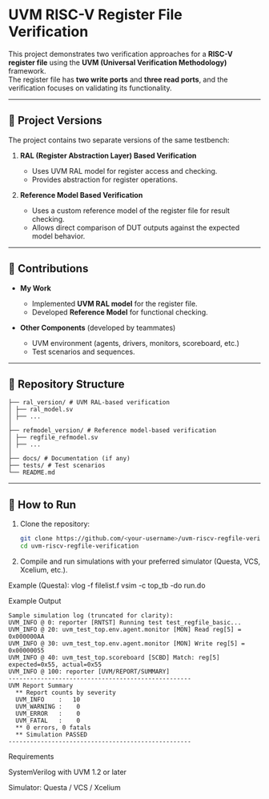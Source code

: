 # UVM RISC-V Register File Verification

This project demonstrates two verification approaches for a **RISC-V register file** using the **UVM (Universal Verification Methodology)** framework.  
The register file has **two write ports** and **three read ports**, and the verification focuses on validating its functionality.

---

## 🔹 Project Versions
The project contains two separate versions of the same testbench:

1. **RAL (Register Abstraction Layer) Based Verification**  
   - Uses UVM RAL model for register access and checking.  
   - Provides abstraction for register operations.  

2. **Reference Model Based Verification**  
   - Uses a custom reference model of the register file for result checking.  
   - Allows direct comparison of DUT outputs against the expected model behavior.  

---

## 🔹 Contributions
- **My Work**  
  - Implemented **UVM RAL model** for the register file.  
  - Developed **Reference Model** for functional checking.  

- **Other Components** (developed by teammates)  
  - UVM environment (agents, drivers, monitors, scoreboard, etc.)  
  - Test scenarios and sequences.  

---

## 🔹 Repository Structure
```
├── ral_version/ # UVM RAL-based verification
│ ├── ral_model.sv
│ ├── ...
│
├── refmodel_version/ # Reference model-based verification
│ ├── regfile_refmodel.sv
│ ├── ...
│
├── docs/ # Documentation (if any)
├── tests/ # Test scenarios
└── README.md
```

---

## 🔹 How to Run
1. Clone the repository:
   ```bash
   git clone https://github.com/<your-username>/uvm-riscv-regfile-verification.git
   cd uvm-riscv-regfile-verification
2. Compile and run simulations with your preferred simulator (Questa, VCS, Xcelium, etc.).

Example (Questa):
vlog -f filelist.f
vsim -c top_tb -do run.do


Example Output
```
Sample simulation log (truncated for clarity):
UVM_INFO @ 0: reporter [RNTST] Running test test_regfile_basic...
UVM_INFO @ 20: uvm_test_top.env.agent.monitor [MON] Read reg[5] = 0x000000AA
UVM_INFO @ 30: uvm_test_top.env.agent.monitor [MON] Write reg[5] = 0x00000055
UVM_INFO @ 40: uvm_test_top.scoreboard [SCBD] Match: reg[5] expected=0x55, actual=0x55
UVM_INFO @ 100: reporter [UVM/REPORT/SUMMARY]
---------------------------------------------------
UVM Report Summary
  ** Report counts by severity
  UVM_INFO    :   10
  UVM_WARNING :    0
  UVM_ERROR   :    0
  UVM_FATAL   :    0
  ** 0 errors, 0 fatals
  ** Simulation PASSED
---------------------------------------------------
```
Requirements

SystemVerilog with UVM 1.2 or later

Simulator: Questa / VCS / Xcelium
